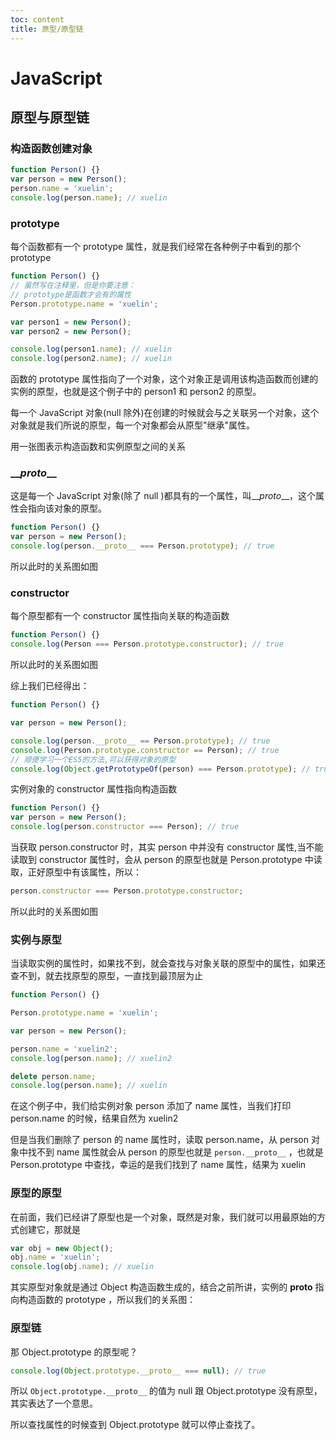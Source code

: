 ```yaml
---
toc: content
title: 原型/原型链
---
```


# JavaScript

## 原型与原型链

### 构造函数创建对象

```js
function Person() {}
var person = new Person();
person.name = 'xuelin';
console.log(person.name); // xuelin
```

### prototype

每个函数都有一个 prototype 属性，就是我们经常在各种例子中看到的那个 prototype

```js
function Person() {}
// 虽然写在注释里，但是你要注意：
// prototype是函数才会有的属性
Person.prototype.name = 'xuelin';

var person1 = new Person();
var person2 = new Person();

console.log(person1.name); // xuelin
console.log(person2.name); // xuelin
```

函数的 prototype 属性指向了一个对象，这个对象正是调用该构造函数而创建的实例的原型，也就是这个例子中的 person1 和 person2 的原型。

每一个 JavaScript 对象(null 除外)在创建的时候就会与之关联另一个对象，这个对象就是我们所说的原型，每一个对象都会从原型"继承"属性。

用一张图表示构造函数和实例原型之间的关系

<ImagePreview src="/images/js/image2.jpg"></ImagePreview>

### \_\__proto_\_\_

这是每一个 JavaScript 对象(除了 null )都具有的一个属性，叫\_\__proto_\_\_，这个属性会指向该对象的原型。

```js
function Person() {}
var person = new Person();
console.log(person.__proto__ === Person.prototype); // true
```

所以此时的关系图如图

<ImagePreview src="/images/js/image3.jpg"></ImagePreview>

### constructor

每个原型都有一个 constructor 属性指向关联的构造函数

```js
function Person() {}
console.log(Person === Person.prototype.constructor); // true
```

所以此时的关系图如图

<ImagePreview src="/images/js/image4.jpg"></ImagePreview>

综上我们已经得出：

```js
function Person() {}

var person = new Person();

console.log(person.__proto__ == Person.prototype); // true
console.log(Person.prototype.constructor == Person); // true
// 顺便学习一个ES5的方法,可以获得对象的原型
console.log(Object.getPrototypeOf(person) === Person.prototype); // true
```

实例对象的 constructor 属性指向构造函数

```js
function Person() {}
var person = new Person();
console.log(person.constructor === Person); // true
```

当获取 person.constructor 时，其实 person 中并没有 constructor 属性,当不能读取到 constructor 属性时，会从 person 的原型也就是 Person.prototype 中读取，正好原型中有该属性，所以：

```js
person.constructor === Person.prototype.constructor;
```

所以此时的关系图如图

<ImagePreview src="/images/js/image7.jpg"></ImagePreview>

### 实例与原型

当读取实例的属性时，如果找不到，就会查找与对象关联的原型中的属性，如果还查不到，就去找原型的原型，一直找到最顶层为止

```js
function Person() {}

Person.prototype.name = 'xuelin';

var person = new Person();

person.name = 'xuelin2';
console.log(person.name); // xuelin2

delete person.name;
console.log(person.name); // xuelin
```

在这个例子中，我们给实例对象 person 添加了 name 属性，当我们打印 person.name 的时候，结果自然为 xuelin2

但是当我们删除了 person 的 name 属性时，读取 person.name，从 person 对象中找不到 name 属性就会从 person 的原型也就是 `person.__proto__` ，也就是 Person.prototype 中查找，幸运的是我们找到了 name 属性，结果为 xuelin

### 原型的原型

在前面，我们已经讲了原型也是一个对象，既然是对象，我们就可以用最原始的方式创建它，那就是

```js
var obj = new Object();
obj.name = 'xuelin';
console.log(obj.name); // xuelin
```

其实原型对象就是通过 Object 构造函数生成的，结合之前所讲，实例的 **proto** 指向构造函数的 prototype ，所以我们的关系图：

<ImagePreview src="/images/js/image5.jpg"></ImagePreview>

### 原型链

那 Object.prototype 的原型呢？

```js
console.log(Object.prototype.__proto__ === null); // true
```

所以 `Object.prototype.__proto__` 的值为 null 跟 Object.prototype 没有原型，其实表达了一个意思。

所以查找属性的时候查到 Object.prototype 就可以停止查找了。

<ImagePreview src="/images/js/image6.jpg"></ImagePreview>

<BackTop></BackTop>
